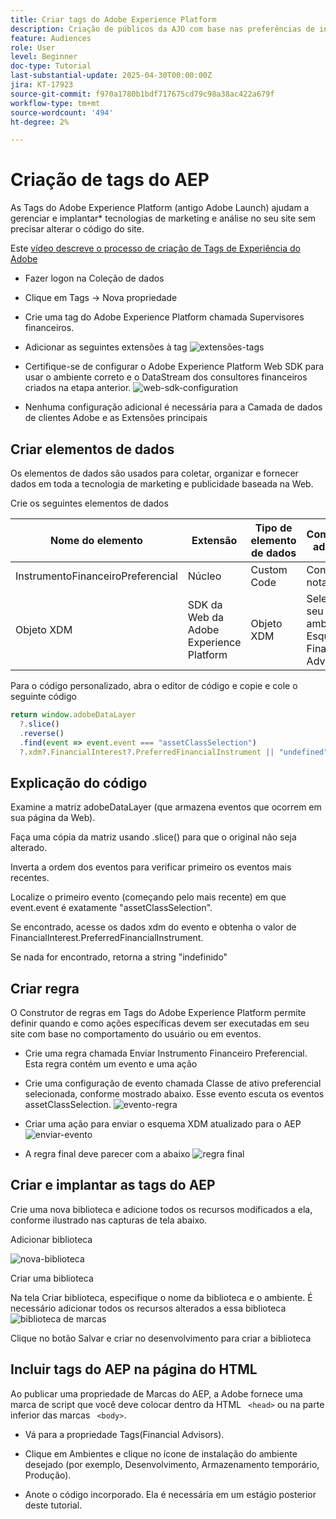 ```yaml
---
title: Criar tags do Adobe Experience Platform
description: Criação de públicos da AJO com base nas preferências de investimento do usuário (ações, títulos, CDs)
feature: Audiences
role: User
level: Beginner
doc-type: Tutorial
last-substantial-update: 2025-04-30T00:00:00Z
jira: KT-17923
source-git-commit: f970a1780b1bdf717675cd79c98a38ac422a679f
workflow-type: tm+mt
source-wordcount: '494'
ht-degree: 2%

---
```



# Criação de tags do AEP

As Tags do Adobe Experience Platform (antigo Adobe Launch) ajudam a gerenciar e implantar* tecnologias de marketing e análise no seu site sem precisar alterar o código do site.

Este [vídeo descreve o processo de criação de Tags de Experiência do Adobe](https://experienceleague.adobe.com/pt-br/playlists/experience-platform-get-started-with-tags)

* Fazer logon na Coleção de dados
* Clique em Tags -> Nova propriedade
* Crie uma tag do Adobe Experience Platform chamada Supervisores financeiros.

* Adicionar as seguintes extensões à tag
  ![extensões-tags](assets/tags-extensions.png)

* Certifique-se de configurar o Adobe Experience Platform Web SDK para usar o ambiente correto e o DataStream dos consultores financeiros criados na etapa anterior.
  ![web-sdk-configuration](assets/web-sdk-configuration.png)

* Nenhuma configuração adicional é necessária para a Camada de dados de clientes Adobe e as Extensões principais

## Criar elementos de dados

Os elementos de dados são usados para coletar, organizar e fornecer dados em toda a tecnologia de marketing e publicidade baseada na Web.

Crie os seguintes elementos de dados

| Nome do elemento | Extensão | Tipo de elemento de dados | Comentários adicionais |
|------------------------------|-----------------------------------|-------------------|------------------------------------------------------------------------------------------------------------------------------------------------------------------|
| InstrumentoFinanceiroPreferencial | Núcleo | Custom Code | Consulte a nota abaixo |
| Objeto XDM | SDK da Web da Adobe Experience Platform | Objeto XDM | Selecione seu ambiente e o Esquema do Financial Advisors |


Para o código personalizado, abra o editor de código e copie e cole o seguinte código

```javascript
return window.adobeDataLayer
  ?.slice()
  .reverse()
  .find(event => event.event === "assetClassSelection")
  ?.xdm?.FinancialInterest?.PreferredFinancialInstrument || "undefined";
```

## Explicação do código

Examine a matriz adobeDataLayer (que armazena eventos que ocorrem em sua página da Web).

Faça uma cópia da matriz usando .slice() para que o original não seja alterado.

Inverta a ordem dos eventos para verificar primeiro os eventos mais recentes.

Localize o primeiro evento (começando pelo mais recente) em que event.event é exatamente &quot;assetClassSelection&quot;.

Se encontrado, acesse os dados xdm do evento e obtenha o valor de FinancialInterest.PreferredFinancialInstrument.

Se nada for encontrado, retorna a string &quot;indefinido&quot;



## Criar regra

O Construtor de regras em Tags do Adobe Experience Platform permite definir quando e como ações específicas devem ser executadas em seu site com base no comportamento do usuário ou em eventos.

* Crie uma regra chamada Enviar Instrumento Financeiro Preferencial. Esta regra contém um evento e uma ação


* Crie uma configuração de evento chamada Classe de ativo preferencial selecionada, conforme mostrado abaixo. Esse evento escuta os eventos assetClassSelection.
  ![evento-regra](assets/rule-event.png)


* Criar uma ação para enviar o esquema XDM atualizado para o AEP
  ![enviar-evento](assets/rule-send-event.png)

* A regra final deve parecer com a abaixo
  ![regra final](assets/final-rule.png)

## Criar e implantar as tags do AEP


Crie uma nova biblioteca e adicione todos os recursos modificados a ela, conforme ilustrado nas capturas de tela abaixo.

Adicionar biblioteca

![nova-biblioteca](assets/tag-add-library.png)

Criar uma biblioteca

Na tela Criar biblioteca, especifique o nome da biblioteca e o ambiente.
É necessário adicionar todos os recursos alterados a essa biblioteca
![biblioteca de marcas](assets/tag-build-library.png)

Clique no botão Salvar e criar no desenvolvimento para criar a biblioteca

## Incluir tags do AEP na página do HTML

Ao publicar uma propriedade de Marcas do AEP, a Adobe fornece uma marca de script que você deve colocar dentro da HTML ``` <head>``` ou na parte inferior das marcas ``` <body>```.

* Vá para a propriedade Tags(Financial Advisors).

* Clique em Ambientes e clique no ícone de instalação do ambiente desejado (por exemplo, Desenvolvimento, Armazenamento temporário, Produção).

* Anote o código incorporado. Ela é necessária em um estágio posterior deste tutorial.

